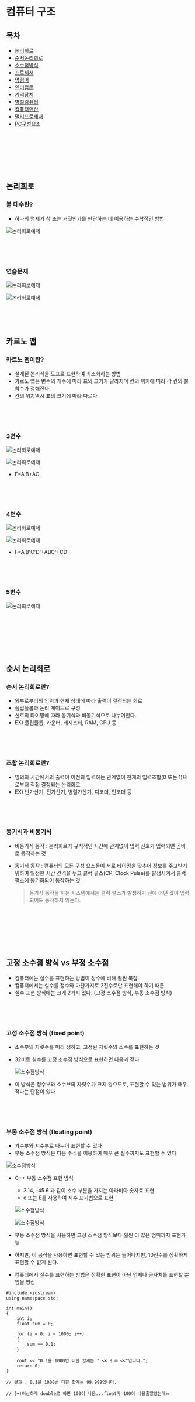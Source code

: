 # 컴퓨터 구조

## 목차
- [논리회로](#논리회로)
- [순서논리회로](#순서논리회로)
- [소수점방식](#소수점방식)
- [프로세서](#프로세서)
- [명령어](#명령어)
- [인터럽트](#인터럽트)
- [기억장치](#기억장치)
- [병렬컴퓨터](#병렬컴퓨터)
- [컴퓨터연산](#컴퓨터연산)
- [멀티프로세서](#멀티프로세서)
- [PC구성요소](#PC구성요소)

<br><br><br><br><br><br>

<div id="논리회로"></div>

## 논리회로

### 불 대수란?

- 하나의 명제가 참 또는 거짓인가를 판단하는 데 이용하는 수학적인 방법

![논리회로예제](./images/논리회로1.PNG)

<br><br><br>


### 연습문제


![논리회로예제](./images/논리회로2.PNG)



![논리회로예제](./images/논리회로3.PNG)

<br><br><br>

## 카르노 맵

### 카르노 맵이란?

- 설계된 논리식을 도표로 표현하여  최소화하는 방법
- 카르노 맵은 변수의 개수에 따라 표의 크기가 달라지며 칸의 위치에 따라 각 칸의 불 함수가 정해진다.
- 칸의 위치역시 표의 크기에 따라 다르다

<br><br><br>
### 3변수

![논리회로예제](./images/논리회로4.PNG)

![논리회로예제](./images/논리회로7.PNG)

- F=A'B+AC

<br><br><br>

### 4변수

![논리회로예제](./images/논리회로5.PNG)

![논리회로예제](./images/논리회로8.PNG)


- F=A'B'C'D'+ABC'+CD

<br><br><br>
### 5변수

![논리회로예제](./images/논리회로6.PNG)



<div id="순서논리회로"></div>

<br><br><br><br><br><br>
## 순서 논리회로

### 순서 논리회로란?
- 외부로부터의 입력과 현재 상태에 따라 출력이 결정되는 회로
- 플립플롭과 논리 게이트로 구성
- 신호의 타이밍에 따라 동기식과 비동기식으로 나누어진다.
- EX) 플립플롭, 카운터, 레지스터, RAM, CPU 등

<br><br><br>
### 조합 논리회로란?
- 임의의 시간에서의 출력이 이전의 입력에는 관계없이 현재의 입력조합(0 또는 1)으로부터 직접 결정되는 논리회로
- EX) 반가산기, 전가산기, 병렬가산기, 디코더, 인코더 등

<br><br><br>

### 동기식과 비동기식 

- 비동기식 동작 : 논리회로가 규칙적인 시간에 관계없이 입력 신호가 입력되면 곧바로 동작하는 것
- 동기식 동작 : 컴퓨터의 모든 구성 요소들이 서로 타이밍을 맞추어 정보를 주고받기 위하여 일정한 시간 간격을 두고 클럭 펄스(CP; Clock Pulse)를 발생시켜서 클럭 펄스에 동기화되어 동작하는 것

  > 동기식 동작을 하는 시스템에서는 클럭 펄스가 발생하기 전에 어떤 값이 입력되어도 동작하지 않는다.

<br><br><br><br><br><br>
  
  
<div id="소수점방식"></div>

## 고정 소수점 방식 vs 부정 소수점 

- 컴퓨터에는 실수를 표현하는 방법이 정수에 비해 훨씬 복잡
- 컴퓨터에서는 실수를 정수와 마찬가지로 2진수로만 표현해야 하기 때문
- 실수 표현 방식에는 크게 2가지 있다. (고정 소수점 방식, 부동 소수점 방식)

<br><br><br>
### 고정 소수점 방식 (fixed point)

- 소수부의 자릿수를 미리 정하고, 고정된 자릿수의 소수를 표현하는 것

- 32비트 실수를 고정 소수점 방식으로 표현하면 다음과 같다
  
  ![소수점방식](./images/소수점방식1.PNG)
  
- 이 방식은 정수부와 소수브의 자릿수가 크지 않으므로, 표현할 수 있는 범위가 매우 적다는 단점이 있다

<br><br><br>
### 부동 소수점 방식 (floating point)

- 가수부와 지수부로 나누어 표현할 수 있다
- 부동 소수점 방식은 다음 수식을 이용하여 매우 큰 실수까지도 표현할 수 있다

![소수점방식](./images/소수점방식2.PNG)


  - C++ 부동 소수점 표현 방식
  
    - 3.14, -45.6 과 같이 소수 부분을 가지는 아라비아 숫자료 표현
    - e 또는 E를 사용하여 지수 표기법으로 표현
    
    
    ![소수점방식](./images/소수점방식3.PNG)
    
    
    ![소수점방식](./images/소수점방식4.PNG)
    
    

- 부동 소수점 방식을 사용하면 고정 소수점 방식보다 훨씬 더 많은 범위까지 표현가능
- 하지만, 이 공식을 사용하면 표현할 수 있는 범위는 늘어나지만, 10진수를 정확하게 표현할 수 없게 된다.
- 컴퓨터에서 실수를 표현하는 방법은 정확한 표현이 아닌 언제나 근사치를 표현할 뿐임을 명심


```
#include <iostream>
using namespace std;

int main()
{
	int i;
	float sum = 0;
	
	for (i = 0; i < 1000; i++)
	{
		sum += 0.1;
	}
		
	cout << "0.1을 1000번 더한 합계는 " << sum <<"입니다.";
	return 0;
}

// 결과 : 0.1을 1000번 더한 합계는 99.999입니다.

// (+)이상하게 double로 하면 100이 나옴...float가 100이 나올줄알았는데ㅠ
```

<br><br><br><br><br><br>
<div id="중앙처리장치"></div>

## 중앙처리장치

### 중앙처리장치란?

- CPU (Central Processing Unit = 중앙처리장치)는 사람의 두뇌와 같이 컴퓨터 시스템에 부착된 모든 장치의 동작을 제어하고 명령을 실행하는 장치
- 중앙처리장치는 제어장치, 연산장치, 레지스터 그리고 이들을 연결하여 데이터를 전달하는 버스로 구성되어 있다.

<br><br><br>
### 제어장치란?

- 제어장치는 컴퓨터에 있는 모든 장치들의 동작을 지시하고 제어하는 장치
- ex) 제어장치는 명령 레지스터에서 읽어 들인 명령어를 해독하여 해당하는 장치에게 제어 신호를 보내 정확하게 수행하도록 지시한다.

<br><br><br>
### 연산장치란?

- 연산장치(ALU)는 제어장치의 명령에 따라 실제로 연산을 수행하는 장치
- 연산장치가 수행하는 연산에는 산술 연산, 논리 연산, 관계 연산, 이동(Shift) 등이 있다.

<br><br><br>
### 레지스터란?

- 레지스터는 CPU 내부에서 처리할 명령어나 연산의 중간 결과값 등을 일시적으로 기억하는 임시 기억장소
- 레지스터는 플립플롭(Flip-Flop)이나 래치(Latch)들을 병렬로 연결하여 구성
- 레지스터는 메모리 중에서 속도가 가장 빠르다
<br><br><br>

### 레지스터의 종류 및 기능

- 프로그램 카운터 (PC)
	- 다음 번에 실행할 번지를 기억하는 레지스터
	- 분기 명령이 실행되는 경우 그 목적지 주소로 갱신됨
	
- 명령 레지스터 (IR)
	- 현재 실행 중인 명령의 내용을 기억하는 레지스터
	
- 누산기 (AC)
	- 연산된 결과를 일시적으로 저장하는 레지스터로 연산의 중심
	
- 상태 레지스터 (SR)
	- 오버플로, 언더플로, 자리올림, 계산상태(0, +, -), 인터럽트 등의 시스템 내부의 순간순간 상태가 기록된 정보를 저장하고 있는 레지스터
	- 프로그램 제어와 밀접한 관계를 가짐
	
- 데이터 레지스터
	- 연산에 사용될 데이터를 기억하는 레지스터


<br><br><br><br><br><br>
### 버스란?

- 버스는 CPU, 메모리, I/O 장치 등과 상호 필요한 정보를 교환하기 위해 연결하는 공동의 전송선


<br><br><br>
<div id="명령어"></div>


## 명령어

### 명령어 구성

- 컴퓨터에서 실행되는 명령어는 크게 연산자가 표시되는 연산자(Operation)와 자료부(Operand)로 구성
	- 연산자 : 수행해야 할 동작에 맞는 연산자를 표시
		- ex) ADD, SUB, MUL, DIV, Shift, NOT, AND, OR, XOR 등
		
	- 자료부 : 실제 데이터에 대한 정보를 표시하는 부분
		- ex) 가상장소의 주소, 레지스터 번호, 사용할 데이터 등
<br><br><br>		
### 연산자의 기능

- 자료 전달 기능 : CPU와 기억장치 사이에서 정보를 교환하는 기능
	- Load : 기억장치에 있는 정보를 CPU로 꺼내오는 명령
	- Store : CPU에 있는 정보를 기억장치에 기억시키는 명령
	- Move : 레지스터 간에 자료를 전달하는 명령
	- Push : 스택에 자료를 저장하는 명령
	- Pop : 스택에서 자료를 꺼내오는 명령
	
- 제어 기능 : 명령의 실행 순서를 변경시킬 때 사용하는 명령
	- 무조건 분기 명령
		- GOTO, Jump
	- 조건 분기 명령
		- IF
	- Call : 부 프로그램 호출
	- Return : 부 프로그램에서 주 프로그램으로 복귀
	
- 입출력기능 : CPU와 I/O장치, 또는 메모리와 I/O장치 사이에서 자료를 전달하는 기능
	- INPUT : 입출력장치의 자료를 주기억장치로 입력하는 명령
	- OUTPUT : 주기억장치의 자료를 입출력장치로 출력하는 명령
	
<br><br><br>
### 명령어 형식

- 0주소 명령어

![명령어형식](./images/명령어형식1.PNG)

- 1주소 명령어

![명령어형식](./images/명령어형식2.PNG)


- 2주소 명령어

![명령어형식](./images/명령어형식3.PNG)


- 3주소 명령어

![명령어형식](./images/명령어형식4.PNG)

<br><br><br><br><br><br>

<div id="인터럽트"></div>

## 인터럽트

### 인터럽트란?

- 프로그램을 실행하는 도중에 예기치 않은 상황이 발생할 경우, 현재 실행중인 작업을 즉시 중단하고 발생된 상황을 우선 처리한 후 실행 중이던 작업으로 복귀하려 계속 처리하는 것

<br><br><br>
### 인터럽트의 종류 및 발생 원인

- 외부 인터럽트 
	- 전원 이상 인터럽트 : 정전이 되거나 전원 이상이 있는 경우
	- 기계 착오 인터럽트 : CPU의 기능적인 오류 동작이 발생한 경우
	- 외부 신호 인터럽트 : 키보드로 인터럽트 키를 누른 경우
	- 입출력 인터럽트 : 입출력장치가 데이터의 전송을 요구하거나 전송이 끝났음을 알리는 경우
	


- 내부 인터럽트
	- 프로그램 검사 인터럽트
		- 0으로 나누기가 발생한 경우
		- Overflow, Underflow 발생한 경우
		- 프로그램에서 명령어를 잘못 사용한 경우
		- 부당한 기억장소의 참조와 같은 프로그램 상의 오류
		

- 소프트웨어 인터럽트
	- SVC(SuperVisor Call) 인터럽트
		- 사용자가 SVC명령을 써서 의도적으로 호출한 경우
		- 복잡한 입출력 처리를 해야 하는 경우
<br><br><br>		
### 인터럽트 동작 원리


![인터럽트](./images/인터럽트1.PNG)

1. 인터럽트 요청 신호가 발생한다.

2. 현재 실행중이던 명령어는 끝까지 실행하고, 끝나면 중단한다.

3. 다음에 실행할 명령의 번지를 저장하고 있는 PC의 값을 메모리의 0번지에 보관한다.

4. 인터럽트 처리 루틴을 실행하여 인터럽트를 요청한 장치를 식별한다.

5. 실질적인 인터럽트를 처리한다. 인터럽트 서비스 프로그램이 실행중이어도 현재 처리하는 인터럽트보다 우선 순위가 높은 인터럽트가 발생하면 그 인터럽트를 먼저 처리해야 한다.

6. 메모리의 0번지에 기억된 값을 PC에 기억시킨다.

7. PC의 값을 이용하여 인터럽트 발생 이전에 수행중이던 프로그램을 계속 실행한다.


<br><br><br>
### 인터럽트 우선순위


![인터럽트](./images/인터럽트2.PNG)
<br><br><br>

### 인터럽트 우선순위 체제의 목적

- CPU에 연결되어 있는 여러 장치에서 동시에 하나 이상의 인터럽트가 발생하였을 때 먼저 서비스할 장치를 결정하기 위해서
	- 각 장치에 우선순위를 부여하는 기능
	- 인터럽트를 요청한 장치의 우선순위를 판별하는 기능
	- 우선순위가 높은 것을 먼저 처리할 수 있는 기능
<br><br><br>	
### 소프트웨어적 인터럽트 우선순위 판별 방법 : Polling

- 인터럽트 발생 시 우선순위가 가장 높은 인터럽트 자원부터 인터럽트 요청 플래그를 차례로 검사하여 찾고 이에 해당하는 인터럽스 서비스 루틴을 수행하는 방식

- 자기디스크와 같이 속도가 빠른 장치에 높은 등급을 부여
- 회로가 간단하고, 우선순위 변경이 쉬우며, 별도의 하드웨어가 필요 없으므로 경제적
- 많은 인터럽트가 있을 때 그들을 모두 조사하는 데 많은 시간이 걸려 반응시간이 느리다는 단점이 존재

<br><br><br>
### 하드웨어적 인터럽트 우선순위 판별 방법 : Vectored Interrupt

- CPU와 Interrupt를 요청할 수 있는 장치 사이에 장치 번호에 해당하는 버스를 병렬이나 직렬로 요청하여 요청 장치의 번호를 CPU에 알리는 방식

- 별도의 프로그램 루틴이 없어서 응답 속도가 빠르다
- 회로가 복잡하고 융통성이 없으며 추가적인 하드웨어가 필요하므로 비경제적
	- 직렬 우선순위 부여 방식( = 데이지 체인 방식 ) : 인터럽트가 발생하는 모든 장치를 한 개의 회선에 직렬로 연결
	- 병렬 우선순위 부여 방식 : 인터럽트가 발생하는 각 장치를 개별적인 회선으로 연결
	
	
<br><br><br><br><br><br>
<div id="기억장치"></div>

## 기억장치


### 메모리의 계층 구조

- CPU 레지스터 / 캐시 메모리 / 메인 메모리 / 하드 디스크
	- 하드 디스크 : 프로그램과 데이터를 영구히 저장하는 장치, CPU의 필요에 따라 저장되어 있는 프로그램과 데이터는 메인 메모리로 전송
	- DRAM : 데이터를 일시적으로 저장하는 장치, 전원을 끄면 모두 지워지는 휘발성 메모리
	- 캐시 메모리 : 매우 빠른 속도의 캐시 메모리를 두어 현재 CPU가 자주 사용하는 프로그램 일부와 데이터 일부를 저장하여 동작하면서 처리 속도의 향상을 가져오게 된다. SRAM으로 구현
	- 메인 메모리 : 현재 실행 중인 프로그램과 프로그램에 필요한 데이터를 일시적으로 저장하는 장치, byte 또는 word 단위로 분할해서 어드레스를 할당, 주요 기능은 데이터 저장하는 "쓰기"와 데이터를 읽는 "읽기"
	- 캐시 메모리 : SRAM으로 구성, DRAM으로 구현된 메인 메모리에 비해 속도가 5~10배 정도 



<br><br><br>
### 기억장치의 계층 구조

![기억장치](./images/기억장치1.PNG)

<br><br><br>

### 기억장치의 구분

![기억장치](./images/기억장치2.PNG)

<br><br><br>
### 주기억장치

- CPU가 직접 접근하여 처리할 수 있는 고속의 기억장치
- 현재 수행되는 프로그램과 데이터를 저장
- 종류로 ROM, RAM이 있다

<br><br><br>
### ROM (Read Only Memory)

- 기억된 내용을 읽을 수만 있는 기억장치로 일반적으로 쓰기는 불가능
- 전원이 꺼져도 기억된 내용이 지워지지 않는 비휘발성 메모리
- 주기억장치로 사용하기보다는 주로 기본 입출력시스템(BIOS), 자가 진단 프로그램(POST) 같이 변경 가능성이 희박한 시스템 소프트웨어를 기억시키는 데 이용

<br><br><br>
### RAM (Random Access Memory)

- 자유롭게 읽고 쓸 수 있는 기억장치
- 현재 사용중인 프로그램이나 데이터가 저장
- 전원이 꺼지면 기억된 내용이 모두 사라지는 휘발성 메모리
- 정보가 저장된 위치는 주소로 구분

<br><br><br>
### 보조기억장치란?

- 보조기억장치는 주기억장치의 단점을 보완하기 위한 기억장치
- 보조기억장치는 주기억장치에 비해 속도는 느리지만 전원이 차단되어도 내용이 그대로 유지되고, 저장 용량이 크다는 장점이 있다
- 중앙처리장치(CPU)와 직접 자료 교환이 불가능하다
- 접근 시간이 오래 걸린다
- 일반적으로 주기억장치는 데이터를 저장할 때 DMA방식을 사용한다

<br><br><br>
### 연관기억장치란?

- 연관기억장치는 기억장치에서 자료를 찾을 때 주소에 의해 접근하지 않고, 기억된 내용의 일부를 이용하여 Access할 수 있는 기억장치

- 주소에 의해서만 접근이 가능한 기억장치보다 정보 검색이 신속하다
- 캐시 메모리나 가상 메모리 관리 기법에서 사용하는 Mapping Table이 사용된다

<br><br><br>
### 캐시 메모리란?

- CPU의 처리 속도와 주기억장치의 접근 속도 차이를 줄이기 위해 사용하는 메모리

<br><br><br>
### 캐시 메모리의 특징

- 캐시는 주기억장치와 CPU 사이에 위치하며, 자주 사용하는 프로그램과 데이터를 기억
- 메모리 계층 구조에서 가장 빠른 소자이며, 처리속도가 거의 CPU의 속도와 비슷할 정도
- 캐시를 사용하면 주기억장치를 접근(Access)하는 횟수가 줄어듦으로써 컴퓨터의 처리 속도가 향상

<br><br><br>
### 캐시 설계 시 고려할 사항

- 캐시의 크기
- 전송 Block Size
- 교체 알고리즘

<br><br><br>
### 캐시 메모리 쓰기 정책

- 캐시에 저장되어 있는 데이터에 수정이 발생했을 때 그 수정된 내용을 주기억장치에 갱신하기 위해 시기와 방법을 결정하는 것으로 다음의 3가지가 있다.

	- Write-Through : 캐시에 쓰기 동작이 이루어질 때마다 캐시 메모리와 주기억장치의 내용을 동시에 갱신, 쓰기 동작에 걸리는 시간이 가장 길다
	- Write-Back : 캐시에 쓰기 동작이 이루어지는 동안은 캐시의 내용만이 갱신되고, 캐시의 내용이 캐시로부터 제거될 때 주기억장치에 복사
	- Write-Once : 캐시에 쓰기 동작이 이루어질 때 한 번만 기록하고 이후의 기록은 모두 무시
	
<br><br><br>
### 가상기억장치란?

- 가상기억장치는 기억 용량이 작은 주기억장치를 마치 큰 용량을 가진 것처럼 사용할 수 있도록 하는 운영체제의 메모리 운영 기법

- 사용자는 프로그램의 크기에 제한 받지 않고 프로그램 실행이 가능하다

<br><br><br>
### 가상기억장치의 특징

- 보조기억장치를 이용하여 주기억장치의 용량 확보
- 사용자 프로그램을 여러 개의 작은 블록으로 나누어서 보조기억장치 상에 보관해 놓고 프로그램 실행 시 필요한 부분들만 주기억장치에 적재
- 주기억장치의 이용률과 다중 프로그래밍의 효율을 높일 수 있다

<br><br><br>
### 가상기억장치에서 주소

- 가상주소(논리주소) : 보조기억장치 상의 주소
- 실기억주소(물리적 주소) : 주기억장치 상의 주소, 이들 주소의 집합을 메모리 공간이라고 한다

<br><br><br>
### 가상기억장치의 관리 기법

- 페이징기법 : OS가 보조기억장치에 있는 프로그램을 동일한 크기의 블록으로 나누어서 관리하는 기법
- 세그먼트 기법 : 사용자가 보조기억장치에 있는 프 로그램을 가변적인 크기의 블록으로 나누어서 관리하는 기법

<br><br><br>
### 기억장치의 관리 전략

- 기억장치의 관리 전략은 보조기억장치에 저장되어 있는 프로그램을 주기억장치에 효율적으로 적재하기 위한 방법
	- 반입 전략
		- 보조 기억장치에 보관중인 프로그램이나 데이터를 언제 주기억장치에 적재할 것인지를 결정하는 전략
			- 요구 반입 : 실행 프로그램이 요구할 때 적재
			- 예상 반입 : 실행 프로그램에 의해 참조될 것을 예상하여 미리 적재
			
	- 배치 전략
		- 새로 반입되는 프로그램이나 데이터를 주기억장치의 어디에 위치시킬 것인지를 결정
			- 최초 적합
			- 최적 적합
			- 최악 적합
			
	- 교체 전략
		- 이미 사용되고 있는 페이지 프레임 중에서 어느 하나를 선택하여 지우고, 새로운 프로그램을 주기억장치에 배치하려고 할 때 결정하는 전략
			- FIFO
			- OPT
			- LRU
			- NUR
			- LFU
<br><br><br><br><br><br>

<div id="병렬컴퓨터"></div>
## 병럴 컴퓨터

### 병렬 처리의 개념

- 다수의 프로세서에서 동시에 여러 작업(Process)을 처리하는 것

<br><br><br>

### 병럴 컴퓨터의 특징

- 일부 하드웨어 오류가 발생하더라도 전체 시스템은 동작할 수 있다
- 처리 속도가 빠르다
- 프로그램 작성이 어렵다
- 기억장치를 공유한다

- ex) 일기예보, 인공지능 분야에서의 음성, 화상, 자연어 처리 등

<br><br><br>
### 병렬 컴퓨터의 분류

- SISD (Single Instruction steam Single Data System)
	- 현재의 보통 컴퓨터 구조
	- 명렁 하나가 자료 하나를 처리하는 구조
	- 파이프라인에 의한 시간적 병렬 처리가 가능
	
- SIMD
	- 한 개의 명령으로 여러 Data를 동시에 처리하는 구조
	- 다수의 처리기가 한 개의 제어장치에 의해 제어
	- 모든 처리기는 제어장치로부터 같은 명령을 수행하도록 제어하지만 처리기는 각각 다른 자료를 사용
	
- MISD
	- 다수의 처리기에 의해 각각의 명령들이 하나의 Data를 처리하는 구조
	- 실제로 사용 x
	
- MIMD
	- 다수의 처리가가 각각 다른 명령 흐름과 자료 흐름을 가지고 여러 개의 자료를 처리하는 구조
	- 각 처리기 사이에서 상호작용이 일어나는 데 상호작용이 강하면 다중 처리기, 약하면 분산 처리 시스템이라고 한다
	- 다중 처리기에 의한 비동기적 병렬 처리가 가능하다
	
	
	
<br><br><br><br><br><br>	
<div id="컴퓨터연산"></div>

## 컴퓨터 연산


### 기본 개념

- 비트 : 2진 정보를 저장하는 최소의 단위
- 바이트 : 비트 8개가 모여 최소한의 의미를 지니는 단위
- ASCII 코드 : 7비트로 문자를 표현한 것으로 총 128가지의 문자를 표현할 수 있다. 하나의 문자는 기본적으로 8비트로 구성되어 있는데, 남는 1비트는 패리티 비트로 사용

	- ex) 대문자를 소문자로 변경하는 방법
	- ch1='K'
	- ch2=ck1-'A'+'a'  or 'A'가 65이고, 'a'가 97인 것을 이용해서 풀어도 상관x
	
- 유니코드 : 언어와 상관없이 모든 문자를 16비트(2byte)로 표현하므로, 최대 65,536자를 표현
- UTF-8 : 영문, 숫자, 기호를 1byte로 표현하고, 한글(초성, 중성, 종성)과 한자 등은 3bytes로 표현, 전세계의 모든 글자를 한 번에 표현 가능하다


<br><br><br><br><br><br>

<div id="멀티프로세서"></div>

## 멀티 프로세서

### 멀티 프로세서란?

- 여러 개의 프로그램을 동시에 실행하거나 하나의 프로그램을 분할해서 동시에 실행하는 것을 병렬 처리라고 한다. 이러한 병렬 처리를 가능케 하는 것이 멀티 프로세서이다.
<br><br><br>
### 멀티 프로세서의 장점

- 성능 향상
- 신뢰성 향상 (4대 중 1대가 죽어도 서비스는 계속되기 때문)

<br><br><br>
### 멀티 프로세서의 분류

- 집중 메모리 구조
	- CPU마다 메모리를 따로 두지 않고, 버스를 기준으로 CPU 반대 쪽에 있음
	- CPU의 메모리 접근을 버스를 통해 이루어지므로 어느 CPU든 메모리 접근, 시간은 동일
	- 단점
		- 통신은 모든 CPU들이 메모리를 공유하기 때문에 일반적으로 공유 변수 사용 (메모리 접근 충돌 가능성 크다)
		- 캐시 메모리를 사용하였을 때, 캐시 메모리의 일관성에 대한 문제가 생긴다
	- 보완책
		- 자주 사용하는 프로그램과 데이터를 캐시 메모리에 저장해두고, 동작하면 메모리에 대한 접근을 줄일 수 있다.


- 분산 메모리 구조
	- CPU마다 메모리를 따로 있어서, 메모리 접근에 대한 충돌이 생기지 않는다 (성능을 높이기 위해서 캐시 메모리 또한 사용 가능)
	- 분산 메모리 구조에서의 통신 방법
		- 메모리를 전달하는 방식으로 CPU1의 프로그램이 보내는 메시지를 CPU2의 프로그램이 받음
		- CPU 자신이 가지고 있는 메모리뿐만 아니라 다른 CPU의 메모리도 접근이 가능하도록 하여 공유 변수를 이용하여 통신
		
<br><br><br>	
### 캐시의 일관성 유지하기

- 쓰기 무효화

<br><br><br>
### 클러스터링

- 서버 여러 대를 하나의 멀티프로세서처럼 동작하도록 구현하는 것이 클러스터링
- 클러스터링은 멀티프로세서에 비해 비용이 적게들고 확장하기 쉬워서 많이 사용


<br><br><br><br><br><br>
<div id="PC구성요소"></div>


## PC구성요소

- PC에 반드시 있어야 하는 구성장치로는 CPU, 메인보드, RAM, HDD, 파워 5가지가 있다.
- 5가지 중에서 하나라도 없으면 컴퓨터는 작동할 수가 없다
- 여기서 부가적으로 그래픽 카드가 있다


<br><br><br>
### CPU (Central Processing Unit) : 중앙 처리 장치

- 컴퓨터를 이루는 가장 중요한 요소로서, 데이터를 처리하는 장치
- 연산, 기억, 제어를 담당하여, 사람으로 치면 '뇌'의 역할을 한다

![컴퓨터구성요소](./images/컴퓨터구성요소1.PNG)
<br><br><br>
### 메인보드 (Main board)

- 각 부품들 (CPU, HDD, ODD, RAM, 모니터 등)을 구성, 연결을 해주는 아주 중요한 구성품
- 컴퓨터의 안정성을 유지해주고, 각 부품이 제 성능을 발휘할 수 있게 구성해주는 장치
- 사람으로 치면 각 신경망과 뼈대


![컴퓨터구성요소](./images/컴퓨터구성요소2.PNG)

<br><br><br>
### RAM (Random Access Memory)

- 램은 컴퓨터의 명령을 기록하거나 판독하는 장치
- 휘발성이 있는 저장장치
- 컴퓨터의 대부분의 작업은 RAM에 올려놓고 작업을 한다고 생각하면 된다.

![컴퓨터구성요소](./images/컴퓨터구성요소3.PNG)
<br><br><br>
### HDD (Hard Disk Drive) : 하드 디스크

- HDD는 저장장치이다. CPU는 일을 시키는 명령을 내린다.
- 그런데 할 일 거리가 없으면 컴퓨터는 마우 쓰잘데기 없다.
- 그래서 HDD라는 하드디스크에 '할 일'들을 저장시켜 놓는다.
- CPU는 HDD에 있는 파일들을 RAM에다 가져와서 일을 한다.

![컴퓨터구성요소](./images/컴퓨터구성요소4.PNG)

<br><br><br>
### 파워 서플라이 (Power Supply)

- 컴퓨터 각 부품에 전기를 공급하는 장치
- 인간의 '심장'이라 할 수 있다


![컴퓨터구성요소](./images/컴퓨터구성요소5.PNG)

<br><br><br>

### VGA (Video Graphics Array) : 그래픽 카드

- 그래픽 카드가 없어도 본체가 돌아가는 데에는 문제가 없다
- 하지만, 꼭 필요하다. 화면에 출력되야, 작업을 하던 게임을 할 수 있지 않나
- 필요없다고 한 것은 예전에 CPU에 내장 그래픽이 장착되 있었기 때문
- 자신의 용도가 게임이나 전문적인 그래픽 작업이 아닌 이상 현재 나오는 CPU에 장착된 내장 그래픽만으로도 문제가 없다.

<br><br><br>
### SSD

- 최근 HDD 대체 부품으로 각광받는 부품
- 저장 장치이며, 읽는 속도가 매우 빨라 인기가 높다 (부팅, 각종 소프트웨어 로딩, 인터넷 창 로딩 등)
- 고사양~초고사양 소프트웨어 구동시에는 필수
- 단점은 좀 비싸다
<br><br><br>


### ODD

- CD를 읽는 장치
- 유틸리티나 드라이브 CD로 설치, 정품 운영체제 CD를 사서 돌리 경우 필요
<br><br><br>

### 입출력 장치

- 모니터, 키보드, 마우스



<br><br><br>





